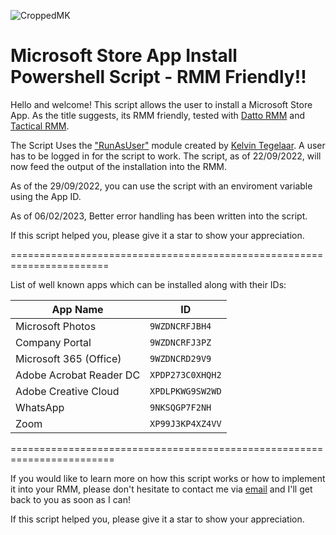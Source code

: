 ![CroppedMK](https://user-images.githubusercontent.com/16869300/191701451-5550afce-b19f-4f8c-9e28-90777dd441e1.png)

# Microsoft Store App Install Powershell Script - RMM Friendly!!

Hello and welcome!
This script allows the user to install a Microsoft Store App. As the title suggests, its RMM friendly, tested with [Datto RMM](https://www.datto.com/products/rmm/) and [Tactical RMM](https://github.com/amidaware/tacticalrmm). 

The Script Uses the ["RunAsUser"](https://github.com/KelvinTegelaar/RunAsUser) module created by [Kelvin Tegelaar](https://www.cyberdrain.com/). A user has to be logged in for the script to work. The script, as of 22/09/2022, will now feed the output of the installation into the RMM.

As of the 29/09/2022, you can use the script with an enviroment variable using the App ID.

As of 06/02/2023, Better error handling has been written into the script.

If this script helped you, please give it a star to show your appreciation. 

=======================================================================

List of well known apps which can be installed along with their IDs:

App Name | ID
--- | ---
Microsoft Photos | `9WZDNCRFJBH4`
Company Portal | `9WZDNCRFJ3PZ`
Microsoft 365 (Office) | `9WZDNCRD29V9`
Adobe Acrobat Reader DC | `XPDP273C0XHQH2`
Adobe Creative Cloud | `XPDLPKWG9SW2WD`
WhatsApp | `9NKSQGP7F2NH`
Zoom | `XP99J3KP4XZ4VV`

========================================================================

If you would like to learn more on how this script works or how to implement it into your RMM, please don't hesitate to contact me via [email](mailto:david@mearkats.co.uk) and I'll get back to you as soon as I can!

If this script helped you, please give it a star to show your appreciation. 
